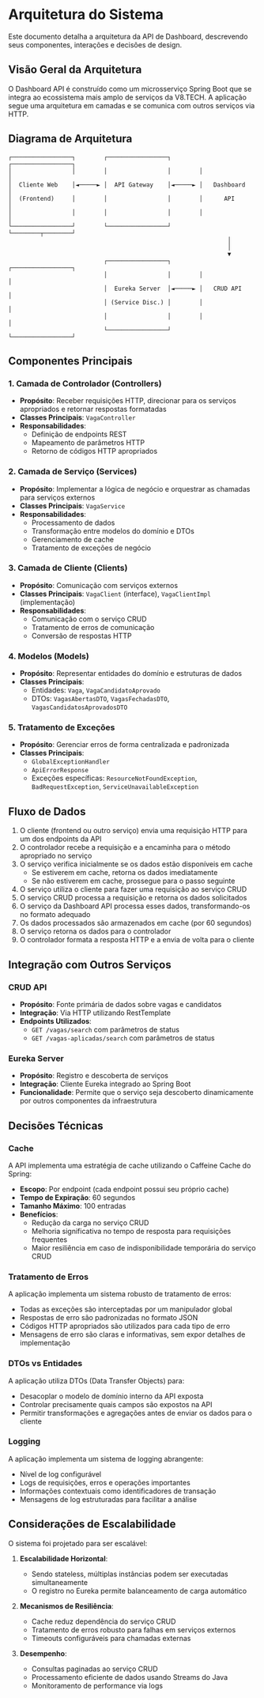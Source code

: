 # Arquitetura do Sistema

Este documento detalha a arquitetura da API de Dashboard, descrevendo seus componentes, interações e decisões de design.

## Visão Geral da Arquitetura

O Dashboard API é construído como um microsserviço Spring Boot que se integra ao ecossistema mais amplo de serviços da V8.TECH. A aplicação segue uma arquitetura em camadas e se comunica com outros serviços via HTTP.

## Diagrama de Arquitetura

```
┌─────────────────┐        ┌─────────────────┐        ┌─────────────────┐
│                 │        │                 │        │                 │
│  Cliente Web    │◄─────► │  API Gateway    │◄─────► │   Dashboard     │
│  (Frontend)     │        │                 │        │      API        │
│                 │        │                 │        │                 │
└─────────────────┘        └─────────────────┘        └────────┬────────┘
                                                              │
                                                              │
                                                              ▼
                           ┌─────────────────┐        ┌─────────────────┐
                           │                 │        │                 │
                           │  Eureka Server  │◄─────► │   CRUD API     │
                           │ (Service Disc.) │        │                 │
                           │                 │        │                 │
                           └─────────────────┘        └─────────────────┘
```

## Componentes Principais

### 1. Camada de Controlador (Controllers)
- **Propósito**: Receber requisições HTTP, direcionar para os serviços apropriados e retornar respostas formatadas
- **Classes Principais**: `VagaController`
- **Responsabilidades**: 
  - Definição de endpoints REST
  - Mapeamento de parâmetros HTTP
  - Retorno de códigos HTTP apropriados

### 2. Camada de Serviço (Services)
- **Propósito**: Implementar a lógica de negócio e orquestrar as chamadas para serviços externos
- **Classes Principais**: `VagaService`
- **Responsabilidades**:
  - Processamento de dados
  - Transformação entre modelos do domínio e DTOs
  - Gerenciamento de cache
  - Tratamento de exceções de negócio

### 3. Camada de Cliente (Clients)
- **Propósito**: Comunicação com serviços externos
- **Classes Principais**: `VagaClient` (interface), `VagaClientImpl` (implementação)
- **Responsabilidades**:
  - Comunicação com o serviço CRUD
  - Tratamento de erros de comunicação
  - Conversão de respostas HTTP

### 4. Modelos (Models)
- **Propósito**: Representar entidades do domínio e estruturas de dados
- **Classes Principais**: 
  - Entidades: `Vaga`, `VagaCandidatoAprovado`
  - DTOs: `VagasAbertasDTO`, `VagasFechadasDTO`, `VagasCandidatosAprovadosDTO`

### 5. Tratamento de Exceções
- **Propósito**: Gerenciar erros de forma centralizada e padronizada
- **Classes Principais**: 
  - `GlobalExceptionHandler`
  - `ApiErrorResponse`
  - Exceções específicas: `ResourceNotFoundException`, `BadRequestException`, `ServiceUnavailableException`

## Fluxo de Dados

1. O cliente (frontend ou outro serviço) envia uma requisição HTTP para um dos endpoints da API
2. O controlador recebe a requisição e a encaminha para o método apropriado no serviço
3. O serviço verifica inicialmente se os dados estão disponíveis em cache
   - Se estiverem em cache, retorna os dados imediatamente
   - Se não estiverem em cache, prossegue para o passo seguinte
4. O serviço utiliza o cliente para fazer uma requisição ao serviço CRUD
5. O serviço CRUD processa a requisição e retorna os dados solicitados
6. O serviço da Dashboard API processa esses dados, transformando-os no formato adequado
7. Os dados processados são armazenados em cache (por 60 segundos)
8. O serviço retorna os dados para o controlador
9. O controlador formata a resposta HTTP e a envia de volta para o cliente

## Integração com Outros Serviços

### CRUD API
- **Propósito**: Fonte primária de dados sobre vagas e candidatos
- **Integração**: Via HTTP utilizando RestTemplate
- **Endpoints Utilizados**:
  - `GET /vagas/search` com parâmetros de status
  - `GET /vagas-aplicadas/search` com parâmetros de status

### Eureka Server
- **Propósito**: Registro e descoberta de serviços
- **Integração**: Cliente Eureka integrado ao Spring Boot
- **Funcionalidade**: Permite que o serviço seja descoberto dinamicamente por outros componentes da infraestrutura

## Decisões Técnicas

### Cache
A API implementa uma estratégia de cache utilizando o Caffeine Cache do Spring:
- **Escopo**: Por endpoint (cada endpoint possui seu próprio cache)
- **Tempo de Expiração**: 60 segundos
- **Tamanho Máximo**: 100 entradas
- **Benefícios**:
  - Redução da carga no serviço CRUD
  - Melhoria significativa no tempo de resposta para requisições frequentes
  - Maior resiliência em caso de indisponibilidade temporária do serviço CRUD

### Tratamento de Erros
A aplicação implementa um sistema robusto de tratamento de erros:
- Todas as exceções são interceptadas por um manipulador global
- Respostas de erro são padronizadas no formato JSON
- Códigos HTTP apropriados são utilizados para cada tipo de erro
- Mensagens de erro são claras e informativas, sem expor detalhes de implementação

### DTOs vs Entidades
A aplicação utiliza DTOs (Data Transfer Objects) para:
- Desacoplar o modelo de domínio interno da API exposta
- Controlar precisamente quais campos são expostos na API
- Permitir transformações e agregações antes de enviar os dados para o cliente

### Logging
A aplicação implementa um sistema de logging abrangente:
- Nível de log configurável
- Logs de requisições, erros e operações importantes
- Informações contextuais como identificadores de transação
- Mensagens de log estruturadas para facilitar a análise

## Considerações de Escalabilidade

O sistema foi projetado para ser escalável:

1. **Escalabilidade Horizontal**: 
   - Sendo stateless, múltiplas instâncias podem ser executadas simultaneamente
   - O registro no Eureka permite balanceamento de carga automático

2. **Mecanismos de Resiliência**:
   - Cache reduz dependência do serviço CRUD
   - Tratamento de erros robusto para falhas em serviços externos
   - Timeouts configuráveis para chamadas externas

3. **Desempenho**:
   - Consultas paginadas ao serviço CRUD
   - Processamento eficiente de dados usando Streams do Java
   - Monitoramento de performance via logs